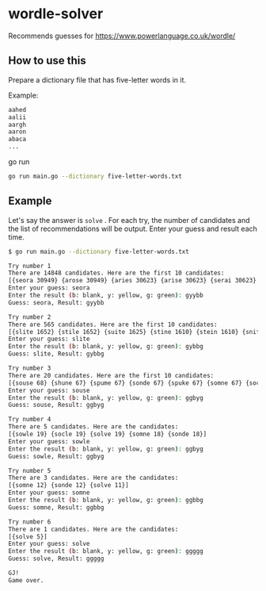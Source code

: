# wordle-solver

Recommends guesses for https://www.powerlanguage.co.uk/wordle/

## How to use this

Prepare a dictionary file that has five-letter words in it.

Example:
```sh
aahed
aalii
aargh
aaron
abaca
...
```

go run
```sh
go run main.go --dictionary five-letter-words.txt
```

## Example
Let's say the answer is `solve` .
For each try, the number of candidates and the list of recommendations will be output.
Enter your guess and result each time.

```sh
$ go run main.go --dictionary five-letter-words.txt

Try number 1
There are 14848 candidates. Here are the first 10 candidates:
[{seora 30949} {arose 30949} {aries 30623} {arise 30623} {serai 30623} {aesir 30623} {raise 30623} {aloes 30089} {alose 30089} {osela 30089}]
Enter your guess: seora
Enter the result (b: blank, y: yellow, g: green): gyybb
Guess: seora, Result: gyybb

Try number 2
There are 565 candidates. Here are the first 10 candidates:
[{slite 1652} {stile 1652} {suite 1625} {stine 1610} {stein 1610} {snite 1610} {silen 1605} {sline 1605} {stipe 1589} {spite 1589}]
Enter your guess: slite
Enter the result (b: blank, y: yellow, g: green): gybbg
Guess: slite, Result: gybbg

Try number 3
There are 20 candidates. Here are the first 10 candidates:
[{souse 68} {shune 67} {spume 67} {sonde 67} {spuke 67} {somne 67} {socle 67} {scuse 66} {sowle 65} {skuse 64}]
Enter your guess: souse
Enter the result (b: blank, y: yellow, g: green): ggbyg
Guess: souse, Result: ggbyg

Try number 4
There are 5 candidates. Here are the candidates:
[{sowle 19} {socle 19} {solve 19} {somne 18} {sonde 18}]
Enter your guess: sowle
Enter the result (b: blank, y: yellow, g: green): ggbyg
Guess: sowle, Result: ggbyg

Try number 5
There are 3 candidates. Here are the candidates:
[{somne 12} {sonde 12} {solve 11}]
Enter your guess: somne
Enter the result (b: blank, y: yellow, g: green): ggbbg
Guess: somne, Result: ggbbg

Try number 6
There are 1 candidates. Here are the candidates:
[{solve 5}]
Enter your guess: solve
Enter the result (b: blank, y: yellow, g: green): ggggg
Guess: solve, Result: ggggg

GJ!
Game over.
```